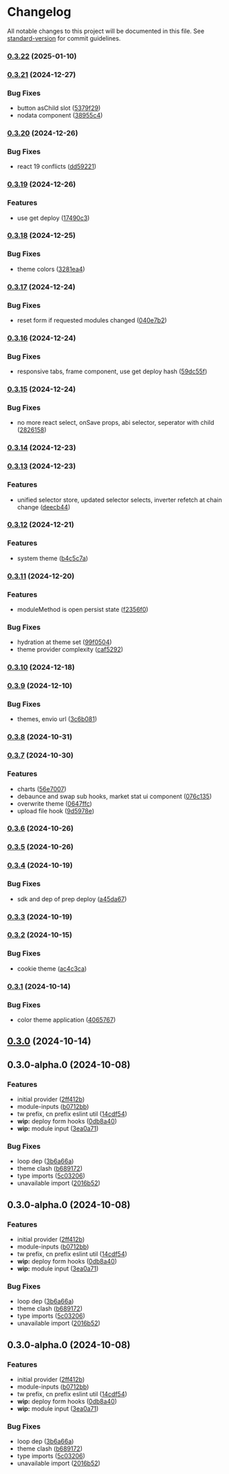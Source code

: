 # Changelog

All notable changes to this project will be documented in this file. See [standard-version](https://github.com/conventional-changelog/standard-version) for commit guidelines.

### [0.3.22](https://github.com/InverterNetwork/react/compare/v0.3.21...v0.3.22) (2025-01-10)

### [0.3.21](https://github.com/InverterNetwork/react/compare/v0.3.20...v0.3.21) (2024-12-27)


### Bug Fixes

* button asChild slot ([5379f29](https://github.com/InverterNetwork/react/commit/5379f293700f8060ae717d255b1a4d49befb3bbb))
* nodata component ([38955c4](https://github.com/InverterNetwork/react/commit/38955c41d3a5ce34bfa00523dfeec8d6ebf86074))

### [0.3.20](https://github.com/InverterNetwork/react/compare/v0.3.19...v0.3.20) (2024-12-26)


### Bug Fixes

* react 19 conflicts ([dd59221](https://github.com/InverterNetwork/react/commit/dd59221130ad275bf5c256c19f0227392343317c))

### [0.3.19](https://github.com/InverterNetwork/react/compare/v0.3.18...v0.3.19) (2024-12-26)


### Features

* use get deploy ([17490c3](https://github.com/InverterNetwork/react/commit/17490c384dd03d42f928e357989fb382fbcd36a8))

### [0.3.18](https://github.com/InverterNetwork/react/compare/v0.3.17...v0.3.18) (2024-12-25)


### Bug Fixes

* theme colors ([3281ea4](https://github.com/InverterNetwork/react/commit/3281ea4916b2b6f74efaf2d6bc192935182e0339))

### [0.3.17](https://github.com/InverterNetwork/react/compare/v0.3.16...v0.3.17) (2024-12-24)


### Bug Fixes

* reset form if requested modules changed ([040e7b2](https://github.com/InverterNetwork/react/commit/040e7b23e6b53179f850e4e2b17309e69830e282))

### [0.3.16](https://github.com/InverterNetwork/react/compare/v0.3.15...v0.3.16) (2024-12-24)


### Bug Fixes

* responsive tabs, frame component, use get deploy hash ([59dc55f](https://github.com/InverterNetwork/react/commit/59dc55f0c8463219e4f4d06693db63115b1b9d53))

### [0.3.15](https://github.com/InverterNetwork/react/compare/v0.3.14...v0.3.15) (2024-12-24)


### Bug Fixes

* no more react select, onSave props, abi selector, seperator with child ([2826158](https://github.com/InverterNetwork/react/commit/2826158a34e1596b3b1557e16f20f258779396e6))

### [0.3.14](https://github.com/InverterNetwork/react/compare/v0.3.13...v0.3.14) (2024-12-23)

### [0.3.13](https://github.com/InverterNetwork/react/compare/v0.3.12...v0.3.13) (2024-12-23)


### Features

* unified selector store, updated selector selects, inverter refetch at chain change ([deecb44](https://github.com/InverterNetwork/react/commit/deecb44f1292bbd4df04ce64df69bae5cb480dfa))

### [0.3.12](https://github.com/InverterNetwork/react/compare/v0.3.11...v0.3.12) (2024-12-21)


### Features

* system theme ([b4c5c7a](https://github.com/InverterNetwork/react/commit/b4c5c7ac7d6469da702748b0d6686246ce5bb037))

### [0.3.11](https://github.com/InverterNetwork/react/compare/v0.3.10...v0.3.11) (2024-12-20)


### Features

* moduleMethod is open persist state ([f2356f0](https://github.com/InverterNetwork/react/commit/f2356f0928c9cc82610e03f464b1447b42757b86))


### Bug Fixes

* hydration at theme set ([99f0504](https://github.com/InverterNetwork/react/commit/99f0504b4ccf6cfab0399fae465083ccf72f7054))
* theme provider complexity ([caf5292](https://github.com/InverterNetwork/react/commit/caf5292e03afc214e67d156a1e6b0c126dd53c98))

### [0.3.10](https://github.com/InverterNetwork/react/compare/v0.3.10-alpha.1...v0.3.10) (2024-12-18)

### [0.3.9](https://github.com/InverterNetwork/react/compare/v0.3.9-alpha.5...v0.3.9) (2024-12-10)


### Bug Fixes

* themes, envio url ([3c6b081](https://github.com/InverterNetwork/react/commit/3c6b081b39ca8307dc8f21c02e97e25745f5ea0e))

### [0.3.8](https://github.com/InverterNetwork/react/compare/v0.3.7...v0.3.8) (2024-10-31)

### [0.3.7](https://github.com/InverterNetwork/react/compare/v0.3.6...v0.3.7) (2024-10-30)


### Features

* charts ([56e7007](https://github.com/InverterNetwork/react/commit/56e700749b27b697c94836502e20757d207d00f3))
* debaunce and swap sub hooks, market stat ui component ([076c135](https://github.com/InverterNetwork/react/commit/076c1351803f6cc89b2bc2f7a4f8316b58f9ffc0))
* overwrite theme ([0647ffc](https://github.com/InverterNetwork/react/commit/0647ffcc281c58916e1ccc1b6089891557baa502))
* upload file hook ([9d5978e](https://github.com/InverterNetwork/react/commit/9d5978e6b27fc0b6a908063fd6f491497571f154))

### [0.3.6](https://github.com/InverterNetwork/react/compare/v0.3.5...v0.3.6) (2024-10-26)

### [0.3.5](https://github.com/InverterNetwork/react/compare/v0.3.5-alpha.0...v0.3.5) (2024-10-26)

### [0.3.4](https://github.com/InverterNetwork/react/compare/v0.3.3...v0.3.4) (2024-10-19)


### Bug Fixes

* sdk and dep of prep deploy ([a45da67](https://github.com/InverterNetwork/react/commit/a45da673f5f3e4b99b91af6f99c8a973189bd2f7))

### [0.3.3](https://github.com/InverterNetwork/react/compare/v0.3.2...v0.3.3) (2024-10-19)

### [0.3.2](https://github.com/InverterNetwork/react/compare/v0.3.1...v0.3.2) (2024-10-15)


### Bug Fixes

* cookie theme ([ac4c3ca](https://github.com/InverterNetwork/react/commit/ac4c3cafe23fb382a60521492f54e3a8011790c3))

### [0.3.1](https://github.com/InverterNetwork/react/compare/v0.3.0-alpha.9...v0.3.1) (2024-10-14)


### Bug Fixes

* color theme application ([4065767](https://github.com/InverterNetwork/react/commit/406576780e421a2f235c7078524b40228052894e))

## [0.3.0](https://github.com/InverterNetwork/react/compare/v0.3.0-alpha.9...v0.3.0) (2024-10-14)

## 0.3.0-alpha.0 (2024-10-08)


### Features

* initial provider ([2ff412b](https://github.com/InverterNetwork/react/commit/2ff412bbd833d26e432d8123a186f68f55ced792))
* module-inputs ([b0712bb](https://github.com/InverterNetwork/react/commit/b0712bb97b6019fe6fe1d24a03cbcbc10f134d3d))
* tw prefix, cn prefix eslint util ([14cdf54](https://github.com/InverterNetwork/react/commit/14cdf5404e2746588557ac747400a048a39adbc2))
* **wip:** deploy form hooks ([0db8a40](https://github.com/InverterNetwork/react/commit/0db8a4055a2086a12c41d8e71f09e9bc16dc5b31))
* **wip:** module input ([3ea0a71](https://github.com/InverterNetwork/react/commit/3ea0a710789b57bb1f42560d74dd97d50cf4bd1b))


### Bug Fixes

* loop dep ([3b6a66a](https://github.com/InverterNetwork/react/commit/3b6a66af224e480b560f1b2446035f83ec9ce17a))
* theme clash ([b689172](https://github.com/InverterNetwork/react/commit/b689172645cb2f4dc0dd8fd7b119baa726ea5f6c))
* type imports ([5c03206](https://github.com/InverterNetwork/react/commit/5c03206d5c186fec7ffbfc58d06412d665d21355))
* unavailable import ([2016b52](https://github.com/InverterNetwork/react/commit/2016b529cbada3d9b945d1007d5f565727bd3eb3))

## 0.3.0-alpha.0 (2024-10-08)


### Features

* initial provider ([2ff412b](https://github.com/InverterNetwork/react/commit/2ff412bbd833d26e432d8123a186f68f55ced792))
* module-inputs ([b0712bb](https://github.com/InverterNetwork/react/commit/b0712bb97b6019fe6fe1d24a03cbcbc10f134d3d))
* tw prefix, cn prefix eslint util ([14cdf54](https://github.com/InverterNetwork/react/commit/14cdf5404e2746588557ac747400a048a39adbc2))
* **wip:** deploy form hooks ([0db8a40](https://github.com/InverterNetwork/react/commit/0db8a4055a2086a12c41d8e71f09e9bc16dc5b31))
* **wip:** module input ([3ea0a71](https://github.com/InverterNetwork/react/commit/3ea0a710789b57bb1f42560d74dd97d50cf4bd1b))


### Bug Fixes

* loop dep ([3b6a66a](https://github.com/InverterNetwork/react/commit/3b6a66af224e480b560f1b2446035f83ec9ce17a))
* theme clash ([b689172](https://github.com/InverterNetwork/react/commit/b689172645cb2f4dc0dd8fd7b119baa726ea5f6c))
* type imports ([5c03206](https://github.com/InverterNetwork/react/commit/5c03206d5c186fec7ffbfc58d06412d665d21355))
* unavailable import ([2016b52](https://github.com/InverterNetwork/react/commit/2016b529cbada3d9b945d1007d5f565727bd3eb3))

## 0.3.0-alpha.0 (2024-10-08)


### Features

* initial provider ([2ff412b](https://github.com/InverterNetwork/react/commit/2ff412bbd833d26e432d8123a186f68f55ced792))
* module-inputs ([b0712bb](https://github.com/InverterNetwork/react/commit/b0712bb97b6019fe6fe1d24a03cbcbc10f134d3d))
* tw prefix, cn prefix eslint util ([14cdf54](https://github.com/InverterNetwork/react/commit/14cdf5404e2746588557ac747400a048a39adbc2))
* **wip:** deploy form hooks ([0db8a40](https://github.com/InverterNetwork/react/commit/0db8a4055a2086a12c41d8e71f09e9bc16dc5b31))
* **wip:** module input ([3ea0a71](https://github.com/InverterNetwork/react/commit/3ea0a710789b57bb1f42560d74dd97d50cf4bd1b))


### Bug Fixes

* loop dep ([3b6a66a](https://github.com/InverterNetwork/react/commit/3b6a66af224e480b560f1b2446035f83ec9ce17a))
* theme clash ([b689172](https://github.com/InverterNetwork/react/commit/b689172645cb2f4dc0dd8fd7b119baa726ea5f6c))
* type imports ([5c03206](https://github.com/InverterNetwork/react/commit/5c03206d5c186fec7ffbfc58d06412d665d21355))
* unavailable import ([2016b52](https://github.com/InverterNetwork/react/commit/2016b529cbada3d9b945d1007d5f565727bd3eb3))

